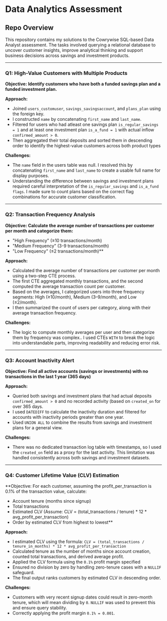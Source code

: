 # Data Analytics Assessment

## Repo Overview
This repository contains my solutions to the Cowrywise SQL-based Data Analyst assessment. The tasks involved querying a relational database to uncover customer insights, improve analytical thinking and support business decisions across savings and investment products.

---

### Q1: High-Value Customers with Multiple Products
**Objective: Identify customers who have both a funded savings plan and a funded investment plan.**

**Approach:**
- Joined `users_customuser`, `savings_savingsaccount`, and `plans_plan` using the foreign key.
- I constructed `name` by concatenating `first_name` and `last_name`. 
- Filtered for users who had atleast one savings plan `is_regular_savings = 1` and at least one investment plan `is_a_fund = 1` with actual inflow `confirmed_amount > 0`.
- Then aggregated their total deposits and sorted them in descending order to identify the highest-value customers across both product types

**Challenges:**
- The `name` field in the users table was null. I resolved this by concatenating `first_name` and `last_name` to create a usable full name for display purposes.
- Understanding the difference between savings and investment plans required careful interpretation of the `is_regular_savings` and `is_a_fund flags`. I made sure to count plans based on the correct flag combinations for accurate customer classification.

---

### Q2: Transaction Frequency Analysis
**Objective: Calculate the average number of transactions per customer per month and categorize them:**
- "High Frequency" (≥10 transactions/month)
- "Medium Frequency" (3-9 transactions/month)
- "Low Frequency" (≤2 transactions/month)**

**Approach:**
- Calculated the average number of transactions per customer per month using a two-step CTE process.
- The first CTE aggregated monthly transactions, and the second computed the average transaction count per customer.
- Based on the averages, I categorized users into three frequency segments: High (≥10/month), Medium (3–9/month), and Low (≤2/month).
- I then summarized the count of users per category, along with their average transaction frequency.

**Challenges:**
- The logic to compute monthly averages per user and then categorize them by frequency was complex.. I used CTEs `WITH` to break the logic into understandable parts, improving readability and reducing error risk.

---

### Q3: Account Inactivity Alert
**Objective: Find all active accounts (savings or investments) with no transactions in the last 1 year (365 days)**

**Approach:**
- Queried both savings and investment plans that had actual deposits `confirmed_amount > 0` and no recorded activity (based on `created_on` for over 365 days.
- I used `DATEDIFF` to calculate the inactivity duration and filtered for accounts with inactivity periods greater than one year.
- Used `UNION ALL` to combine the results from savings and investment plans for a general view.

**Challenges:**
- There was no dedicated transaction log table with timestamps, so I used the `created_on` field as a proxy for the last activity. This limitation was handled consistently across both savings and investment datasets.

---

### Q4: Customer Lifetime Value (CLV) Estimation
**Objective: For each customer, assuming the profit_per_transaction is 0.1% of the transaction value, calculate:
- Account tenure (months since signup)
- Total transactions
- Estimated CLV (Assume: CLV = (total_transactions / tenure) * 12 * avg_profit_per_transaction)
- Order by estimated CLV from highest to lowest**

**Approach:**
- I estimated CLV using the formula: `CLV = (total_transactions / tenure_in_months) * 12 * avg_profit_per_transaction`
- Calculated tenure as the number of months since account creation, counted total transactions, and derived average profit.
- Applied the CLV formula using the `0.1%` profit margin specified
- Ensured no division by zero by handling zero-tenure cases with a `NULLIF` safeguard.
- The final output ranks customers by estimated CLV in descending order.

**Challenges:** 
- Customers with very recent signup dates could result in zero-month tenure, which will mean dividing by `0`. `NULLIF` was used to prevent this and ensure query stability.
- Correctly applying the profit margin `0.1% = 0.001`.
